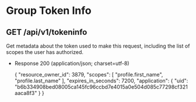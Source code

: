 # Group Token Info

## GET /api/v1/tokeninfo

Get metadata about the token used to make this request, including
the list of scopes the user has authorized.

+ Response 200 (application/json; charset=utf-8)

  {
    "resource_owner_id": 3879,
    "scopes": [
      "profile.first_name",
      "profile.last_name"
    ],
    "expires_in_seconds": 7200,
    "application": {
      "uid": "b6b334908bed08005ca145fc96ccbd7e4015a0e504d085c77298cf321aaca8f3"
    }
  }
